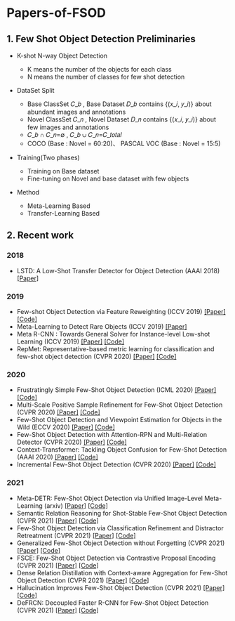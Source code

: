 # Papers-of-FSOD


## 1. Few Shot Object Detection Preliminaries
* K-shot N-way Object Detection
  - K means  the number of the objects for each class
  - N means the number of classes for few shot detection
* DataSet Split 
  - Base ClassSet 𝐶_𝑏 , Base Dataset 𝐷_𝑏 contains {(𝑥_𝑖, 𝑦_𝑖)} about abundant images and annotations
  - Novel ClassSet 𝐶_𝑛  , Novel Dataset 𝐷_𝑛 contains {(𝑥_𝑖, 𝑦_𝑖)} about few images and annotations
  - 𝐶_𝑏 ∩ 𝐶_𝑛=∅ , 𝐶_𝑏 ∪ 𝐶_𝑛=𝐶_𝑡𝑜𝑡𝑎𝑙 
  - COCO (Base : Novel = 60:20)、 PASCAL VOC (Base : Novel = 15:5)
* Training(Two phases)
  - Training on Base dataset
  - Fine-tuning on Novel and base dataset with few objects

* Method
  - Meta-Learning Based
  - Transfer-Learning Based

## 2. Recent work
###  2018

  - LSTD: A Low-Shot Transfer Detector for Object Detection (AAAI 2018) [[Paper]](https://arxiv.org/pdf/1803.01529.pdf)

### 2019
  - Few-shot Object Detection via Feature Reweighting (ICCV 2019) [[Paper]](https://openaccess.thecvf.com/content_ICCV_2019/html/Kang_Few-Shot_Object_Detection_via_Feature_Reweighting_ICCV_2019_paper.html) [[Code]](https://github.com/bingykang/Fewshot_Detection)
  - Meta-Learning to Detect Rare Objects (ICCV 2019) [[Paper]](https://openaccess.thecvf.com/content_ICCV_2019/papers/Wang_Meta-Learning_to_Detect_Rare_Objects_ICCV_2019_paper.pdf) 
  - Meta R-CNN : Towards General Solver for Instance-level Low-shot Learning (ICCV 2019) [[Paper]](https://openaccess.thecvf.com/content_ICCV_2019/papers/Yan_Meta_R-CNN_Towards_General_Solver_for_Instance-Level_Low-Shot_Learning_ICCV_2019_paper.pdf) [[Code]](https://github.com/yanxp/MetaR-CNN)
  - RepMet: Representative-based metric learning for classification and few-shot object detection (CVPR 2020) [[Paper]](https://openaccess.thecvf.com/content_CVPR_2019/papers/Karlinsky_RepMet_Representative-Based_Metric_Learning_for_Classification_and_Few-Shot_Object_Detection_CVPR_2019_paper.pdf) [[Code]]()
  
### 2020
  - Frustratingly Simple Few-Shot Object Detection (ICML 2020) [[Paper]]() [[Code]](https://github.com/ucbdrive/few-shot-object-detection)
  - Multi-Scale Positive Sample Refinement for Few-Shot Object Detection (CVPR 2020) [[Paper]]() [[Code]]()
  - Few-Shot Object Detection and Viewpoint Estimation for Objects in the Wild (ECCV 2020) [[Paper]]() [[Code]](https://github.com/YoungXIAO13/FewShotDetection)
  - Few-Shot Object Detection with Attention-RPN and Multi-Relation Detector (CVPR 2020) [[Paper]]() [[Code]]()
  - Context-Transformer: Tackling Object Confusion for Few-Shot Detection (AAAI 2020) [[Paper]]() [[Code]]()
  - Incremental Few-Shot Object Detection (CVPR 2020) [[Paper]]() [[Code]]()

### 2021
  - Meta-DETR: Few-Shot Object Detection via Unified Image-Level Meta-Learning (arxiv) [[Paper]]() [[Code]]()
  - Semantic Relation Reasoning for Shot-Stable Few-Shot Object Detection (CVPR 2021) [[Paper]]() [[Code]]()
  - Few-Shot Object Detection via Classification Refinement and Distractor Retreatment (CVPR 2021) [[Paper]]() [[Code]]()
  - Generalized Few-Shot Object Detection without Forgetting (CVPR 2021) [[Paper]]() [[Code]]()
  - FSCE: Few-Shot Object Detection via Contrastive Proposal Encoding (CVPR 2021) [[Paper]]() [[Code]]()
  - Dense Relation Distillation with Context-aware Aggregation for Few-Shot Object Detection (CVPR 2021) [[Paper]]() [[Code]]()
  - Hallucination Improves Few-Shot Object Detection (CVPR 2021) [[Paper]]() [[Code]]()
  - DeFRCN: Decoupled Faster R-CNN for Few-Shot Object Detection (CVPR 2021) [[Paper]](https://arxiv.org/pdf/2108.09017.pdf) [[Code]]()
